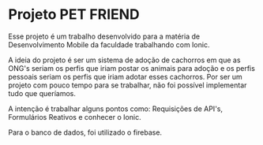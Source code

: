# Projeto PET FRIEND

Esse projeto é um trabalho desenvolvido para a matéria de Desenvolvimento Mobile da faculdade trabalhando com Ionic.

A ideia do projeto é ser um sistema de adoção de cachorros em que as ONG's seriam os perfis que iriam postar os animais para adoção e os perfis pessoais seriam os perfis que iriam adotar esses cachorros. Por ser um projeto com pouco tempo para se trabalhar, não foi possível implementar tudo que queríamos.

A intenção é trabalhar alguns pontos como: Requisições de API's, Formulários Reativos e conhecer o Ionic. 

Para o banco de dados, foi utilizado o firebase.